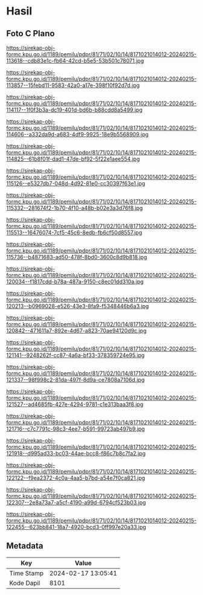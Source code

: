 # Hasil

## Foto C Plano

https://sirekap-obj-formc.kpu.go.id/1189/pemilu/pdpr/81/71/02/10/14/8171021014012-20240215-113618--cdb83e1c-fb64-42cd-b5e5-53b501c78071.jpg

https://sirekap-obj-formc.kpu.go.id/1189/pemilu/pdpr/81/71/02/10/14/8171021014012-20240215-113857--15febd11-9583-42a0-a17e-398f10f92d7d.jpg

https://sirekap-obj-formc.kpu.go.id/1189/pemilu/pdpr/81/71/02/10/14/8171021014012-20240215-114117--1f0f3b3a-dc19-401d-bd6b-b88cdd8a5499.jpg

https://sirekap-obj-formc.kpu.go.id/1189/pemilu/pdpr/81/71/02/10/14/8171021014012-20240215-114606--a332da9d-a683-4df9-9925-18e9b5568909.jpg

https://sirekap-obj-formc.kpu.go.id/1189/pemilu/pdpr/81/71/02/10/14/8171021014012-20240215-114825--61b8f01f-dad1-47de-bf92-5f22e1aee554.jpg

https://sirekap-obj-formc.kpu.go.id/1189/pemilu/pdpr/81/71/02/10/14/8171021014012-20240215-115126--e5327db7-048d-4d92-81e0-cc30397f63e1.jpg

https://sirekap-obj-formc.kpu.go.id/1189/pemilu/pdpr/81/71/02/10/14/8171021014012-20240215-115332--281674f2-1b70-4f10-a48b-b02e3a3d76f8.jpg

https://sirekap-obj-formc.kpu.go.id/1189/pemilu/pdpr/81/71/02/10/14/8171021014012-20240215-115513--16476074-7cf5-45c6-8edb-fb6cf50d8557.jpg

https://sirekap-obj-formc.kpu.go.id/1189/pemilu/pdpr/81/71/02/10/14/8171021014012-20240215-115736--b4871683-ad50-478f-8bd0-3600c8d9b818.jpg

https://sirekap-obj-formc.kpu.go.id/1189/pemilu/pdpr/81/71/02/10/14/8171021014012-20240215-120034--f1817cdd-b78a-487a-9150-c8ec01dd310a.jpg

https://sirekap-obj-formc.kpu.go.id/1189/pemilu/pdpr/81/71/02/10/14/8171021014012-20240215-120213--b0969028-e526-43e3-8fa9-f5348446b6a3.jpg

https://sirekap-obj-formc.kpu.go.id/1189/pemilu/pdpr/81/71/02/10/14/8171021014012-20240215-120842--471611a7-892e-4d67-a823-70ae94120d9c.jpg

https://sirekap-obj-formc.kpu.go.id/1189/pemilu/pdpr/81/71/02/10/14/8171021014012-20240215-121141--9248262f-cc87-4a6a-bf33-378359724e95.jpg

https://sirekap-obj-formc.kpu.go.id/1189/pemilu/pdpr/81/71/02/10/14/8171021014012-20240215-121337--98f998c2-81da-497f-8d9a-ce7808a7106d.jpg

https://sirekap-obj-formc.kpu.go.id/1189/pemilu/pdpr/81/71/02/10/14/8171021014012-20240215-121527--ad4685fb-427e-4294-9781-c1e313baa3f8.jpg

https://sirekap-obj-formc.kpu.go.id/1189/pemilu/pdpr/81/71/02/10/14/8171021014012-20240215-121716--c7c7791c-98c3-4ee7-b591-99723ab497b9.jpg

https://sirekap-obj-formc.kpu.go.id/1189/pemilu/pdpr/81/71/02/10/14/8171021014012-20240215-121918--d995ad33-bc03-44ae-bcc8-f86c7b8c7fa2.jpg

https://sirekap-obj-formc.kpu.go.id/1189/pemilu/pdpr/81/71/02/10/14/8171021014012-20240215-122122--f9ea2372-4c0a-4aa5-b7bd-a54e7f0ca821.jpg

https://sirekap-obj-formc.kpu.go.id/1189/pemilu/pdpr/81/71/02/10/14/8171021014012-20240215-122307--2e8a73a7-a5cf-4190-a99d-6794cf523b03.jpg

https://sirekap-obj-formc.kpu.go.id/1189/pemilu/pdpr/81/71/02/10/14/8171021014012-20240215-122455--623bb841-18a7-4920-bcd3-0ff997e20a33.jpg


## Metadata

| Key        | Value               |
| ---------- | ------------------- |
| Time Stamp | 2024-02-17 13:05:41 |
| Kode Dapil | 8101                |



